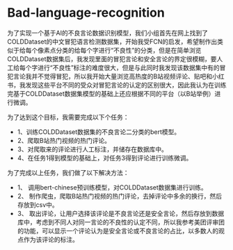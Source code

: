 # Bad-language-recognition
为了实现一个基于AI的不良言论数据识别模型，我们小组首先在网上找到了COLDDataset的中文冒犯语言检测数据集，开始我受FCN的启发，希望制作出类似于给每个像素点分类的给每个字进行“不良性”的分类，但是在简单浏览COLDDataset数据集后，我发现里面的冒犯言论和安全言论的界定很模糊，要人工给每个字进行“不良性”标注的难度很大，但是与此同时我发现该数据集中有的冒犯言论我并不觉得冒犯，所以我开始大量浏览高热度的B站视频评论、贴吧和小红书，我发现这些平台不同的受众对冒犯言论的认定的区别很大，因此我认为在训练完基于COLDDataset数据集模型的基础上还应根据不同的平台（以B站举例）进行微调。

为了达到这个目标，我需要完成以下个任务：

* 1、训练COLDDataset数据集的不良言论二分类的bert模型。
* 2、爬取B站热门视频的热门评论。
* 3、对爬取来的评论进行人工标注，并储存在数据库中。
* 4、在任务1得到模型的基础上，对任务3得到评论进行训练微调。

为了完成以上任务，我们做了以下解决方法：

* 1、	调用bert-chinese预训练模型，对COLDDataset数据集进行训练。
* 2、	制作爬虫，爬取B站热门视频的热门评论，去掉评论中多余的换行，然后存放到csv中。
* 3、	取出评论，让用户选择该评论是不良言论还是安全言论，然后存放到数据库中，考虑到不同人对同一言论的不良性的认定不同，所以我参考美团评审团的功能，可以显示一个评论认为是安全言论或不良言论的占比，以多数人的观点作为该评论的标注。
